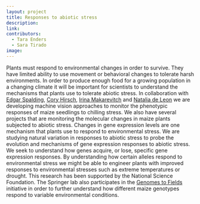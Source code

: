 ```yaml
---
layout: project
title: Responses to abiotic stress
description:
link: 
contributors:
  - Tara Enders
  - Sara Tirado
image:
---
```


Plants must respond to environmental changes in order to survive.  They have limited ability to use movement or behavioral changes to tolerate harsh environments.  In order to produce enough food for a growing population in a changing climate it will be important for scientists to understand the mechanisms that plants use to tolerate abiotic stress.  In collaboration with [Edgar Spalding](https://botany.wisc.edu/staff/spalding-edgar-p/), [Cory Hirsch](https://plpa.cfans.umn.edu/people/faculty/cory-hirsch), [Irina Makarevitch](https://www.hamline.edu/faculty-staff/irina-makarevitch/) and [Natalia de Leon](https://agronomy.wisc.edu/natalia-de-leon/) we are developing machine vision approaches to monitor the phenotypic responses of maize seedlings to chilling stress.  We also have several projects that are monitoring the molecular changes in maize plants subjected to abiotic stress.  Changes in gene expression levels are one mechanism that plants use to respond to environmental stress.  We are studying natural variation in responses to abiotic stress to probe the evolution and mechanisms of gene expression responses to abiotic stress.  We seek to understand how genes acquire, or lose, specific gene expression responses.  By understanding how certain alleles respond to environmental stress we might be able to engineer plants with improved responses to environmental stresses such as extreme temperatures or drought.  This research has been supported by the National Science Foundation.  The Springer lab also participates in the [Genomes to Fields](https://www.genomes2fields.org/) initiative in order to further understand how different maize genotypes respond to variable environmental conditions.